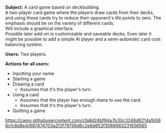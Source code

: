 **Subject:** A card game based on deckbuilding.  
A two-player card game where the players draw cards from their decks, and using
those cards try to reduce their opponent's life points to zero. The emphasis
should be on the variety of different cards.  
Will include a graphical interface.  
Possible later add-on is customizable and saveable decks.
Even later it might be possible to add a simple AI player and a semi-automatic card cost balancing system.

**Users:** Two players.

**Actions for all users:**

- Inputting your name
- Starting a game
- Drawing a card
  - Assumes that it's the player's turn.
- Using a card
  - Assumes that the player has enough mana to use the card.
  - Assumes that it's the player's turn.
- Quitting a game

https://camo.githubusercontent.com/cfa8d24bf94a7b30c3248d6214a1b566cfc8d8e4/687474703a2f2f79756d6c2e6d652f3066663231656565
